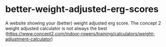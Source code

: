# better-weight-adjusted-erg-scores
A website showing your (better) weight adjusted erg score. The concept 2 weight adjusted calculator is not always the best (https://www.concept2.com/indoor-rowers/training/calculators/weight-adjustment-calculator)
